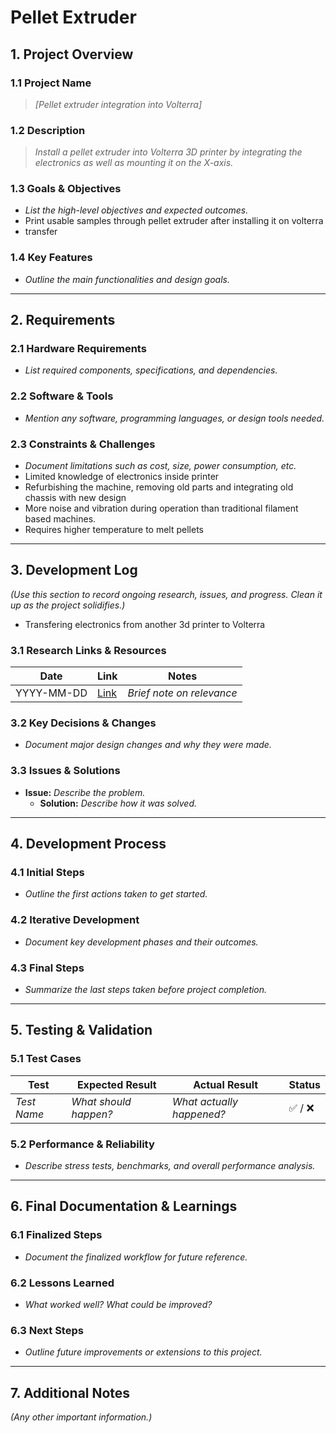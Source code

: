 # Pellet Extruder
## 1. Project Overview
### 1.1 Project Name
> *[Pellet extruder integration into Volterra]*

### 1.2 Description
> *Install a pellet extruder into Volterra 3D printer by integrating the electronics as well as mounting it on the X-axis.*

### 1.3 Goals & Objectives
- *List the high-level objectives and expected outcomes.*
- Print usable samples through pellet extruder after installing it on volterra
- transfer

### 1.4 Key Features
- *Outline the main functionalities and design goals.*

---

## 2. Requirements
### 2.1 Hardware Requirements
- *List required components, specifications, and dependencies.*

### 2.2 Software & Tools
- *Mention any software, programming languages, or design tools needed.*

### 2.3 Constraints & Challenges
- *Document limitations such as cost, size, power consumption, etc.*
- Limited knowledge of electronics inside printer
- Refurbishing the machine, removing old parts and integrating old chassis with new design
- More noise and vibration during operation than traditional filament based machines.
- Requires higher temperature to melt pellets

---

## 3. Development Log
*(Use this section to record ongoing research, issues, and progress. Clean it up as the project solidifies.)*
- Transfering electronics from another 3d printer to Volterra

### 3.1 Research Links & Resources
| Date       | Link | Notes |
|------------|------|-------|
| YYYY-MM-DD | [Link](#) | *Brief note on relevance* |

### 3.2 Key Decisions & Changes
- *Document major design changes and why they were made.*

### 3.3 Issues & Solutions
- **Issue:** *Describe the problem.*
  - **Solution:** *Describe how it was solved.*

---

## 4. Development Process
### 4.1 Initial Steps
- *Outline the first actions taken to get started.*

### 4.2 Iterative Development
- *Document key development phases and their outcomes.*

### 4.3 Final Steps
- *Summarize the last steps taken before project completion.*

---

## 5. Testing & Validation
### 5.1 Test Cases
| Test | Expected Result | Actual Result | Status |
|------|----------------|---------------|--------|
| *Test Name* | *What should happen?* | *What actually happened?* | ✅ / ❌ |

### 5.2 Performance & Reliability
- *Describe stress tests, benchmarks, and overall performance analysis.*

---

## 6. Final Documentation & Learnings
### 6.1 Finalized Steps
- *Document the finalized workflow for future reference.*

### 6.2 Lessons Learned
- *What worked well? What could be improved?*

### 6.3 Next Steps
- *Outline future improvements or extensions to this project.*

---

## 7. Additional Notes
*(Any other important information.)*
